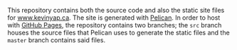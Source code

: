 This repository contains both the source code and also the static site files for www.kevinyap.ca. The site is generated with [Pelican](http://getpelican.com). In order to host with [GitHub Pages](http://pages.github.com), the repository contains two branches; the `src` branch houses the source files that Pelican uses to generate the static files and the `master` branch contains said files.
